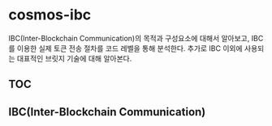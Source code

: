 # cosmos-ibc

IBC(Inter-Blockchain Communication)의 목적과 구성요소에 대해서 알아보고, IBC를 이용한 실제 토큰 전송 절차를 코드 레벨을 통해 분석한다. 추가로 IBC 이외에 사용되는 대표적인 브릿지 기술에 대해 알아본다.

## TOC

IBC(Inter-Blockchain Communication)
- 

